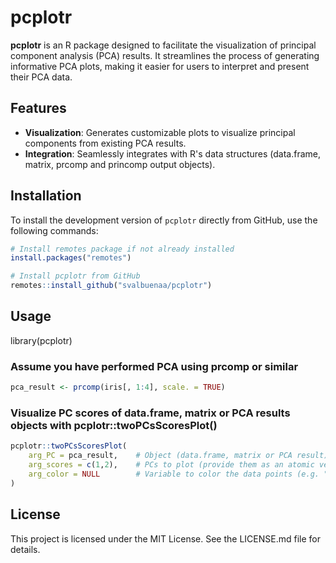 # pcplotr

**pcplotr** is an R package designed to facilitate the visualization of principal component analysis (PCA) results. It streamlines the process of generating informative PCA plots, making it easier for users to interpret and present their PCA data.

## Features

- **Visualization**: Generates customizable plots to visualize principal components from existing PCA results.
- **Integration**: Seamlessly integrates with R's data structures (data.frame, matrix, prcomp and princomp output objects).

## Installation

To install the development version of `pcplotr` directly from GitHub, use the following commands:

```r
# Install remotes package if not already installed
install.packages("remotes")

# Install pcplotr from GitHub
remotes::install_github("svalbuenaa/pcplotr")
```

## Usage
library(pcplotr)

### Assume you have performed PCA using prcomp or similar
```r
pca_result <- prcomp(iris[, 1:4], scale. = TRUE)
```

### Visualize PC scores of data.frame, matrix or PCA results objects with pcplotr::twoPCsScoresPlot()
```r
pcplotr::twoPCsScoresPlot(
	arg_PC = pca_result,    # Object (data.frame, matrix or PCA result) with PC scores
	arg_scores = c(1,2),    # PCs to plot (provide them as an atomic vector)
	arg_color = NULL		# Variable to color the data points (e.g. "treatment"). Use only if providing a data.frame or matrix
)   	
```


## License
This project is licensed under the MIT License. See the LICENSE.md file for details.
